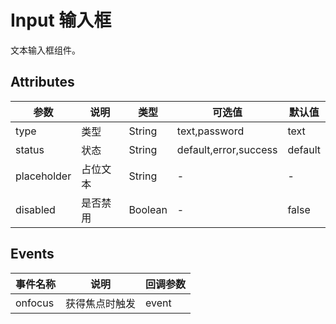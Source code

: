 # Input 输入框

文本输入框组件。

## Attributes
|参数|说明|类型|可选值|默认值|
|---|---|---|---|---|
|type|类型|String|text,password|text|
|status|状态|String|default,error,success|default|
|placeholder|占位文本|String|-|-|
|disabled|是否禁用|Boolean|-|false|

## Events
|事件名称|说明|回调参数|
|---|---|---|
|onfocus|获得焦点时触发|event